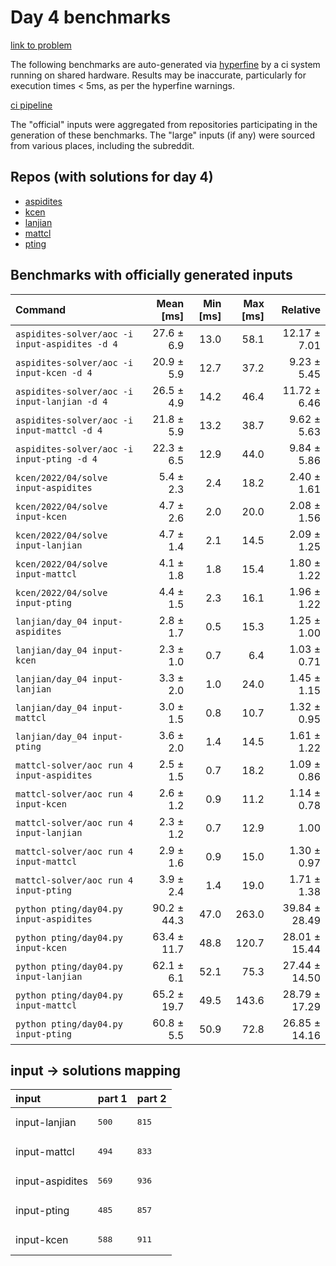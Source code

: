 # Day 4 benchmarks

[link to problem](http://adventofcode.com/2022/day/4)

The following benchmarks are auto-generated via [hyperfine](https://github.com/sharkdp/hyperfine) by a ci system running on shared hardware. Results may be inaccurate, particularly for execution times < 5ms, as per the hyperfine warnings.

[ci pipeline](http://ci.papercode.net:8080/teams/aoc2022/pipelines/aoc-compare-2022)

The "official" inputs were aggregated from repositories participating in the generation of these benchmarks. The "large" inputs (if any) were sourced from various places, including the subreddit.

## Repos (with solutions for day 4)


- [aspidites](https://github.com/aspidites/aoc2022)
- [kcen](https://github.com/kcen/AdventOfCode)
- [lanjian](https://github.com/LanJian/aoc-2022)
- [mattcl](https://github.com/mattcl/aoc2022)
- [pting](https://github.com/pting/aoc2022)

## Benchmarks with officially generated inputs
| Command | Mean [ms] | Min [ms] | Max [ms] | Relative |
|:---|---:|---:|---:|---:|
| `aspidites-solver/aoc -i input-aspidites -d 4` | 27.6 ± 6.9 | 13.0 | 58.1 | 12.17 ± 7.01 |
| `aspidites-solver/aoc -i input-kcen -d 4` | 20.9 ± 5.9 | 12.7 | 37.2 | 9.23 ± 5.45 |
| `aspidites-solver/aoc -i input-lanjian -d 4` | 26.5 ± 4.9 | 14.2 | 46.4 | 11.72 ± 6.46 |
| `aspidites-solver/aoc -i input-mattcl -d 4` | 21.8 ± 5.9 | 13.2 | 38.7 | 9.62 ± 5.63 |
| `aspidites-solver/aoc -i input-pting -d 4` | 22.3 ± 6.5 | 12.9 | 44.0 | 9.84 ± 5.86 |
| `kcen/2022/04/solve input-aspidites` | 5.4 ± 2.3 | 2.4 | 18.2 | 2.40 ± 1.61 |
| `kcen/2022/04/solve input-kcen` | 4.7 ± 2.6 | 2.0 | 20.0 | 2.08 ± 1.56 |
| `kcen/2022/04/solve input-lanjian` | 4.7 ± 1.4 | 2.1 | 14.5 | 2.09 ± 1.25 |
| `kcen/2022/04/solve input-mattcl` | 4.1 ± 1.8 | 1.8 | 15.4 | 1.80 ± 1.22 |
| `kcen/2022/04/solve input-pting` | 4.4 ± 1.5 | 2.3 | 16.1 | 1.96 ± 1.22 |
| `lanjian/day_04 input-aspidites` | 2.8 ± 1.7 | 0.5 | 15.3 | 1.25 ± 1.00 |
| `lanjian/day_04 input-kcen` | 2.3 ± 1.0 | 0.7 | 6.4 | 1.03 ± 0.71 |
| `lanjian/day_04 input-lanjian` | 3.3 ± 2.0 | 1.0 | 24.0 | 1.45 ± 1.15 |
| `lanjian/day_04 input-mattcl` | 3.0 ± 1.5 | 0.8 | 10.7 | 1.32 ± 0.95 |
| `lanjian/day_04 input-pting` | 3.6 ± 2.0 | 1.4 | 14.5 | 1.61 ± 1.22 |
| `mattcl-solver/aoc run 4 input-aspidites` | 2.5 ± 1.5 | 0.7 | 18.2 | 1.09 ± 0.86 |
| `mattcl-solver/aoc run 4 input-kcen` | 2.6 ± 1.2 | 0.9 | 11.2 | 1.14 ± 0.78 |
| `mattcl-solver/aoc run 4 input-lanjian` | 2.3 ± 1.2 | 0.7 | 12.9 | 1.00 |
| `mattcl-solver/aoc run 4 input-mattcl` | 2.9 ± 1.6 | 0.9 | 15.0 | 1.30 ± 0.97 |
| `mattcl-solver/aoc run 4 input-pting` | 3.9 ± 2.4 | 1.4 | 19.0 | 1.71 ± 1.38 |
| `python pting/day04.py input-aspidites` | 90.2 ± 44.3 | 47.0 | 263.0 | 39.84 ± 28.49 |
| `python pting/day04.py input-kcen` | 63.4 ± 11.7 | 48.8 | 120.7 | 28.01 ± 15.44 |
| `python pting/day04.py input-lanjian` | 62.1 ± 6.1 | 52.1 | 75.3 | 27.44 ± 14.50 |
| `python pting/day04.py input-mattcl` | 65.2 ± 19.7 | 49.5 | 143.6 | 28.79 ± 17.29 |
| `python pting/day04.py input-pting` | 60.8 ± 5.5 | 50.9 | 72.8 | 26.85 ± 14.16 |

## input -> solutions mapping
|input|part 1|part 2|
|:---|:---|:---|
|input-lanjian|<pre>500</pre>|<pre>815</pre>|
|input-mattcl|<pre>494</pre>|<pre>833</pre>|
|input-aspidites|<pre>569</pre>|<pre>936</pre>|
|input-pting|<pre>485</pre>|<pre>857</pre>|
|input-kcen|<pre>588</pre>|<pre>911</pre>|
